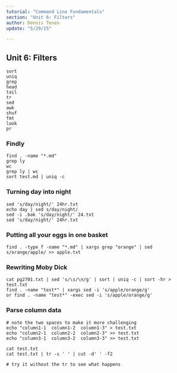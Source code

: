 ```yaml
---
tutorial: "Command Line Fundamentals"
section: "Unit 6: Filters"
author: Dennis Tenen
update: "5/29/15"

---
```


## Unit 6: Filters

```
sort
uniq
grep
head
tail
tr
sed
awk
shuf
fmt
look
pr
```

### Findly
```
find . -name "*.md"
grep ly
wc
grep ly | wc
sort test.md | uniq -c
```

### Turning day into night
```
sed 's/day/night/' 24hr.txt
echo day | sed s/day/night/
sed -i .bak 's/day/night/' 24.txt
sed 's/day/night/' 24hr.txt
```
### Putting all your eggs in one basket
```
find . -type f -name "*.md" | xargs grep "orange" | sed s/orange/apple/ >> apple.txt
```

### Rewriting Moby Dick
```
cat pg2701.txt | sed 's/\s/\n/g' | sort | uniq -c | sort -hr > test.txt
find . -name "test*" | xargs sed -i 's/apple/orange/g'
or find . -name "test*" -exec sed -i 's/apple/orange/g'
```

### Parse column data 

```
# note the two spaces to make it more challenging
echo "column1-1  column1-2  column1-3" > test.txt
echo "column2-1  column2-2  column2-3" >> test.txt
echo "column3-1  column3-2  column3-3" >> test.txt

cat test.txt
cat test.txt | tr -s ' ' | cut -d' ' -f2

# try it without the tr to see what happens
```
